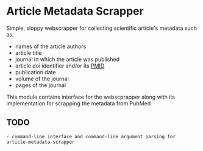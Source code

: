 # Article Metadata Scrapper

Simple, sloppy webscrapper for collecting scientific article's metadata such as:
- names of the article authors
- article title
- journal in which the article was published
- article doi identifier and/or its [PMID](https://en.wikipedia.org/w/index.php?title=Wikipedia:PMID&oldid=1092624493)
- publication date
- volume of the journal
- pages of the journal

This module contains interface for the webscprapper along with its implementation for scrapping the metadata from PubMed

## TODO
    - command-line interface and command-line argument parsing for article-metadata-scrapper